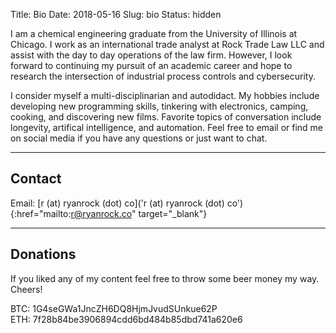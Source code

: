 Title: Bio
Date: 2018-05-16
Slug: bio
Status: hidden

I am a chemical engineering graduate from the University of Illinois at Chicago. I work as an international trade analyst at Rock Trade Law LLC and assist with the day to day operations of the law firm. However, I look forward to continuing my pursuit of an academic career and hope to research the intersection of industrial process controls and cybersecurity.

I consider myself a multi-disciplinarian and autodidact. My hobbies include developing new programming skills, tinkering with electronics, camping, cooking, and discovering new films. Favorite topics of conversation include longevity, artifical intelligence, and automation. Feel free to email or find me on social media if you have any questions or just want to chat.

---

## Contact

Email: [r (at) ryanrock (dot) co]('r (at) ryanrock (dot) co'){:href="mailto:r@ryanrock.co" target="_blank"}

---

## Donations

If you liked any of my content feel free to throw some beer money my way. Cheers!

BTC: 1G4seGWa1JncZH6DQ8HjmJvudSUnkue62P <br>
ETH: 7f28b84be3906894cdd6bd484b85dbd741a620e6



